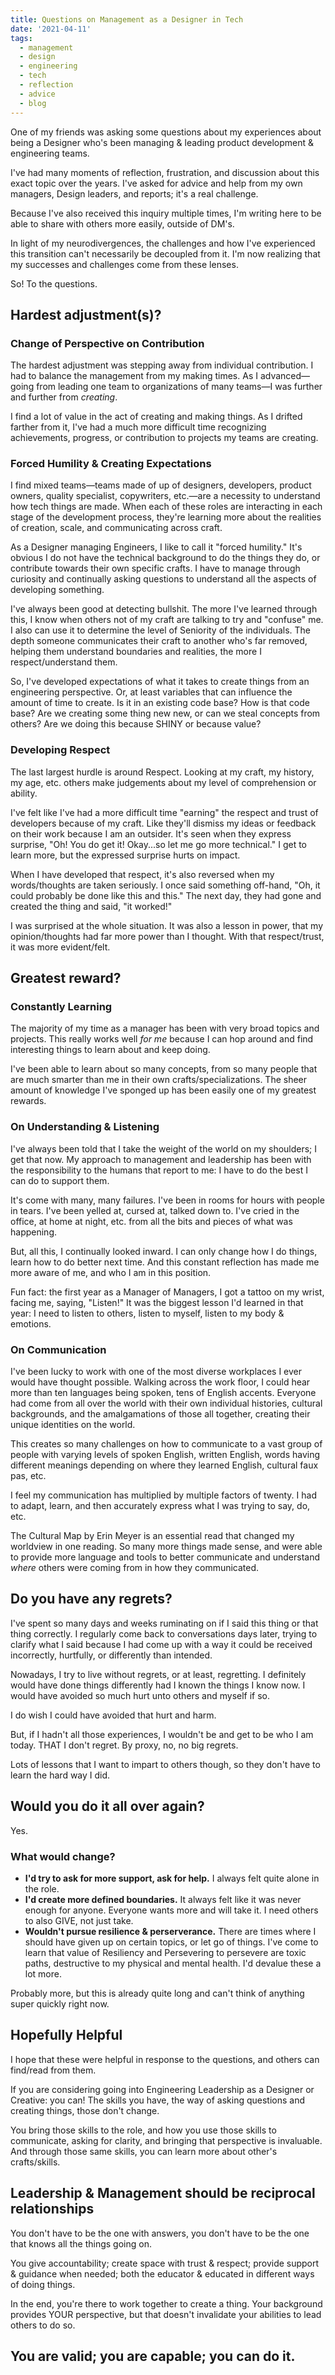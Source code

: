 ```yaml
---
title: Questions on Management as a Designer in Tech
date: '2021-04-11'
tags:
  - management
  - design
  - engineering
  - tech
  - reflection
  - advice
  - blog
---
```

One of my friends was asking some questions about my experiences about being a Designer who's been managing & leading product development & engineering teams.

I've had many moments of reflection, frustration, and discussion about this exact topic over the years. I've asked for advice and help from my own managers, Design leaders, and reports; it's a real challenge.

Because I've also received this inquiry multiple times, I'm writing here to be able to share with others more easily, outside of DM's.

In light of my neurodivergences, the challenges and how I've experienced this transition can't necessarily be decoupled from it. I'm now realizing that my successes and challenges come from these lenses.

So! To the questions.

## Hardest adjustment(s)?
### Change of Perspective on Contribution
The hardest adjustment was stepping away from individual contribution. I had to balance the management from my making times. As I advanced—going from leading one team to organizations of many teams—I was further and further from _creating_.

I find a lot of value in the act of creating and making things. As I drifted farther from it, I've had a much more difficult time recognizing achievements, progress, or contribution to projects my teams are creating.

### Forced Humility & Creating Expectations
I find mixed teams—teams made of up of designers, developers, product owners, quality  specialist, copywriters, etc.—are a necessity to understand how tech things are made. When each of these roles are interacting in each stage of the development process, they're learning more about the realities of creation, scale, and communicating across craft.

As a Designer managing Engineers, I like to call it "forced humility." It's obvious I do not have the technical background to do the things they do, or contribute towards their own specific crafts. I have to manage through curiosity and continually asking questions to understand all the aspects of developing something.

I've always been good at detecting bullshit. The more I've learned through this, I know when others not of my craft are talking to try and "confuse" me. I also can use it to determine the level of Seniority of the individuals. The depth someone communicates their craft to another who's far removed, helping them understand boundaries and realities, the more I respect/understand them.

So, I've developed expectations of what it takes to create things from an engineering perspective. Or, at least variables that can influence the amount of time to create. Is it in an existing code base? How is that code base? Are we creating some thing new new, or can we steal concepts from others? Are we doing this because SHINY or because value?

### Developing Respect
The last largest hurdle is around Respect. Looking at my craft, my history, my age, etc. others make judgements about my level of comprehension or ability.

I've felt like I've had a more difficult time "earning" the respect and trust of developers because of my craft. Like they'll dismiss my ideas or feedback on their work because I am an outsider. It's seen when they express surprise, "Oh! You do get it! Okay...so let me go more technical." I get to learn more, but the expressed surprise hurts on impact.

When I have developed that respect, it's also reversed when my words/thoughts are taken seriously. I once said something off-hand, "Oh, it could probably be done like this and this." The next day, they had gone and created the thing and said, "it worked!"

I was surprised at the whole situation. It was also a lesson in power, that my opinion/thoughts had far more power than I thought. With that respect/trust, it was more evident/felt.


## Greatest reward?
### Constantly Learning
The majority of my time as a manager has been with very broad topics and projects. This really works well _for me_ because I can hop around and find interesting things to learn about and keep doing.

I've been able to learn about so many concepts, from so many people that are much smarter than me in their own crafts/specializations. The sheer amount of knowledge I've sponged up has been easily one of my greatest rewards.

### On Understanding & Listening
I've always been told that I take the weight of the world on my shoulders; I get that now. My approach to management and leadership has been with the responsibility to the humans that report to me: I have to do the best I can do to support them.

It's come with many, many failures. I've been in rooms for hours with people in tears. I've been yelled at, cursed at, talked down to. I've cried in the office, at home at night, etc. from all the bits and pieces of what was happening.

But, all this, I continually looked inward. I can only change how I do things, learn how to do better next time. And this constant reflection has made me more aware of me, and who I am in this position.

Fun fact: the first year as a Manager of Managers, I got a tattoo on my wrist, facing me, saying, "Listen!" It was the biggest lesson I'd learned in that year: I need to listen to others, listen to myself, listen to my  body & emotions.

### On Communication
I've been lucky to work with one of the most diverse workplaces I ever would have thought possible. Walking across the work floor, I could hear more than ten languages being spoken, tens of English accents. Everyone had come from all over the world with their own individual histories, cultural backgrounds, and the amalgamations of those all together, creating their unique identities on the world.

This creates so many challenges on how to communicate to a vast group of people with varying levels of spoken English, written English, words having different meanings depending on where they learned English, cultural faux pas, etc.

I feel my communication has multiplied by multiple factors of twenty. I had to adapt, learn, and then accurately express what I was trying to say, do, etc.

The Cultural Map by Erin Meyer is an essential read that changed my worldview in one reading. So many more things made sense, and were able to provide more language and tools to better communicate and understand _where_ others were coming from in how they communicated.


## Do you have any regrets?
I've spent so many days and weeks ruminating on if I said this thing or that thing correctly. I regularly come back to conversations days later, trying to clarify what I said because I had come up with a way it could be received incorrectly, hurtfully, or differently than intended.

Nowadays, I try to live without regrets, or at least, regretting. I definitely would have done things differently had I known the things I know now. I would have avoided so much hurt unto others and myself if so.

I do wish I could have avoided that hurt and harm.

But, if I hadn't all those experiences, I wouldn't be and get to be who I am today. THAT I don't regret. By proxy, no, no big regrets.

Lots of lessons that I want to impart to others though, so they don't have to learn the hard way I did.


## Would you do it all over again?
Yes.


### What would change?
- **I'd try to ask for more support, ask for help.** I always felt quite alone in the role.
- **I'd create more defined boundaries.** It always felt like it was never enough for anyone. Everyone wants more and will take it. I need others to also GIVE, not just take.
- **Wouldn't pursue resilience & perserverance.** There are times where I should have given up on certain topics, or let go of things. I've come to learn that value of Resiliency and Persevering to persevere are toxic paths, destructive to my physical and mental health. I'd devalue these a lot more.

Probably more, but this is already quite long and can't think of anything super quickly right now.


## Hopefully Helpful
I hope that these were helpful in response to the questions, and others can find/read from them.

If you are considering going into Engineering Leadership as a Designer or Creative: you can! The skills you have, the way of asking questions and creating things, those don't change.

You bring those skills to the role, and how you use those skills to communicate, asking for clarity, and bringing that perspective is invaluable. And through those same skills, you can learn more about other's crafts/skills.

## Leadership & Management should be reciprocal relationships
You don't have to be the one with answers, you don't have to be the one that knows all the things going on.

You give accountability; create space with trust & respect; provide support & guidance when needed; both the educator & educated in different ways of doing things.

In the end, you're there to work together to create a thing. Your background provides YOUR perspective, but that doesn't invalidate your abilities to lead others to do so.

## You are valid; you are capable; you can do it.

